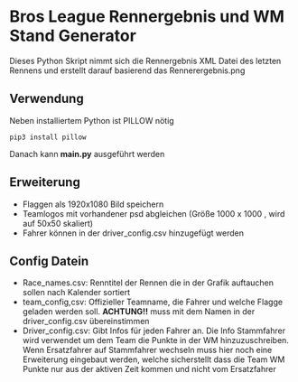 # Bros League Rennergebnis und WM Stand Generator

Dieses Python Skript nimmt sich die Rennergebnis XML Datei des letzten Rennens und erstellt darauf basierend das Rennerergebnis.png

## Verwendung
Neben installiertem Python ist PILLOW nötig
```
pip3 install pillow
```
Danach kann **main.py** ausgeführt werden

## Erweiterung
- Flaggen als 1920x1080 Bild speichern
- Teamlogos mit vorhandener psd abgleichen (Größe 1000 x 1000 , wird auf 50x50 skaliert)
- Fahrer können in der driver_config.csv hinzugefügt werden

## Config Datein
- Race_names.csv: Renntitel der Rennen die in der Grafik auftauchen sollen nach Kalender sortiert
- team_config,csv: Offizieller Teamname, die Fahrer und welche Flagge geladen werden soll. **ACHTUNG!!** muss mit dem Namen in der driver_config.csv übereinstimmen
- Driver_config.csv: Gibt Infos für jeden Fahrer an. Die Info Stammfahrer wird verwendet um dem Team die Punkte in der WM hinzuzuschreiben. Wenn Ersatzfahrer auf Stammfahrer wechseln muss hier noch eine Erweiterung eingebaut werden, welche sicherstellt dass die Team WM Punkte nur aus der aktiven Zeit kommen und nicht vom Ersatzfahrer